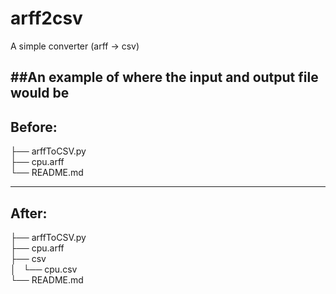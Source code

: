 # arff2csv
A simple converter (arff -> csv)

##An example of where the input and output file would be
--- 
Before:    
---
├── arffToCSV.py   
├── cpu.arff   
└── README.md   
   
---
After:
---
├── arffToCSV.py   
├── cpu.arff   
├── csv   
│   └── cpu.csv   
└── README.md   





